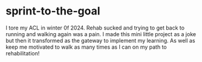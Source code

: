 # sprint-to-the-goal
I tore my ACL in winter 0f 2024. Rehab sucked and trying to get back to running and walking again was a pain. I made this mini little project as a joke but then it transformed as the gateway to implement my learning. As well as keep me motivated to walk as many times as I can on my path to rehabilitation!
